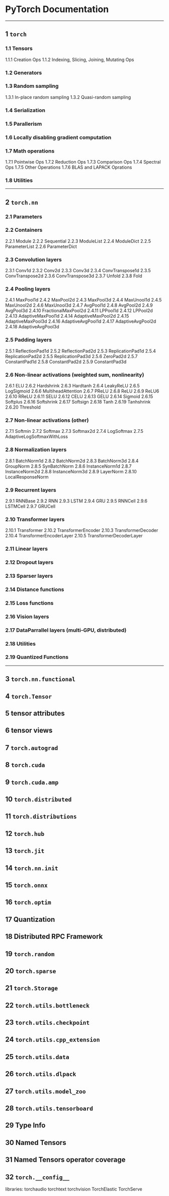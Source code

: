 #   PyTorch Documentation

- - - - -

##  1 `torch`

### 1.1 Tensors

1.1.1 Creation Ops
1.1.2 Indexing, Slicing, Joining, Mutating Ops

### 1.2 Generators

### 1.3 Random sampling

1.3.1 In-place random sampling
1.3.2 Quasi-random sampling

### 1.4 Serialization

### 1.5 Parallerism

### 1.6 Locally disabling gradient computation

### 1.7 Math operations

1.7.1 Pointwise Ops
1.7.2 Reduction Ops
1.7.3 Comparison Ops
1.7.4 Spectral Ops
1.7.5 Other Operations
1.7.6 BLAS and LAPACK Oprations

### 1.8 Utilities

- - - - -

##  2 `torch.nn`

### 2.1 Parameters

### 2.2 Containers

2.2.1 Module
2.2.2 Sequential
2.2.3 ModuleList
2.2.4 ModuleDict
2.2.5 ParameterList
2.2.6 ParameterDict

### 2.3 Convolution layers

2.3.1 Conv1d
2.3.2 Conv2d
2.3.3 Conv3d
2.3.4 ConvTranspose1d
2.3.5 ConvTranspose2d
2.3.6 ConvTranspose3d
2.3.7 Unfold
2.3.8 Fold

### 2.4 Pooling layers

2.4.1 MaxPool1d
2.4.2 MaxPool2d
2.4.3 MaxPool3d
2.4.4 MaxUnool1d
2.4.5 MaxUnool2d
2.4.6 MaxUnool3d
2.4.7 AvgPool1d
2.4.8 AvgPool2d
2.4.9 AvgPool3d
2.4.10 FractionalMaxPool2d
2.4.11 LPPool1d
2.4.12 LPPool2d
2.4.13 AdaptiveMaxPool1d
2.4.14 AdaptiveMaxPool2d
2.4.15 AdaptiveMaxPool3d
2.4.16 AdaptiveAvgPool1d
2.4.17 AdaptiveAvgPool2d
2.4.18 AdaptiveAvgPool3d

### 2.5 Padding layers

2.5.1 ReflectionPad1d
2.5.2 ReflectionPad2d
2.5.3 ReplicationPad1d
2.5.4 ReplicationPad2d
2.5.5 ReplicationPad3d
2.5.6 ZeroPad2d
2.5.7 ConstantPad1d
2.5.8 ConstantPad2d
2.5.9 ConstantPad3d

### 2.6 Non-linear activations (weighted sum, nonlinearity)

2.6.1 ELU
2.6.2 Hardshrink
2.6.3 Hardtanh
2.6.4 LeakyReLU
2.6.5 LogSigmoid
2.6.6 MultiheadAttention
2.6.7 PReLU
2.6.8 ReLU
2.6.9 ReLU6
2.6.10 RReLU
2.6.11 SELU
2.6.12 CELU
2.6.13 GELU
2.6.14 Sigmoid
2.6.15 Softplus
2.6.16 Softshrink
2.6.17 Softsign
2.6.18 Tanh
2.6.19 Tanhshrink
2.6.20 Threshold

### 2.7 Non-linear activations (other)

2.7.1 Softmin
2.7.2 Softmax
2.7.3 Softmax2d
2.7.4 LogSoftmax
2.7.5 AdaptiveLogSoftmaxWithLoss

### 2.8 Normalization layers

2.8.1 BatchNorm1d
2.8.2 BatchNorm2d
2.8.3 BatchNorm3d
2.8.4 GroupNorm
2.8.5 SynBatchNorm
2.8.6 InstanceNorm1d
2.8.7 InstanceNorm2d
2.8.8 InstanceNorm3d
2.8.9 LayerNorm
2.8.10 LocalResponseNorm

### 2.9 Recurrent layers

2.9.1 RNNBase
2.9.2 RNN
2.9.3 LSTM
2.9.4 GRU
2.9.5 RNNCell
2.9.6 LSTMCell
2.9.7 GRUCell

### 2.10 Transformer layers

2.10.1 Transformer
2.10.2 TransformerEncoder
2.10.3 TransformerDecoder
2.10.4 TransformerEncoderLayer
2.10.5 TransformerDecoderLayer

### 2.11 Linear layers

### 2.12 Dropout layers

### 2.13 Sparser layers

### 2.14 Distance functions

### 2.15 Loss functions

### 2.16 Vision layers

### 2.17 DataParrallel layers (multi-GPU, distributed)

### 2.18 Utilities

### 2.19 Quantized Functions

- - - - -

##  3 `torch.nn.functional`

##  4 `torch.Tensor`

##  5 tensor attributes

##  6 tensor views

##  7 `torch.autograd`

##  8 `torch.cuda`

##  9 `torch.cuda.amp`

##  10 `torch.distributed`

##  11 `torch.distributions`

##  12 `torch.hub`

##  13 `torch.jit`

##  14 `torch.nn.init`

##  15 `torch.onnx`

##  16 `torch.optim`

##  17 Quantization

##  18 Distributed RPC Framework

##  19 `torch.random`

##  20 `torch.sparse`

##  21 `torch.Storage`

##  22 `torch.utils.bottleneck`

##  23 `torch.utils.checkpoint`

##  24 `torch.utils.cpp_extension`

##  25 `torch.utils.data`

##  26 `torch.utils.dlpack`

##  27 `torch.utils.model_zoo`

##  28 `torch.utils.tensorboard`

##  29 Type Info

##  30 Named Tensors

##  31 Named Tensors operator coverage

##  32 `torch.__config__`

libraries:
    torchaudio
    torchtext
    torchvision
    TorchElastic
    TorchServe